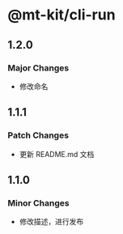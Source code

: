 # @mt-kit/cli-run

## 1.2.0

### Major Changes

- 修改命名

## 1.1.1

### Patch Changes

- 更新 README.md 文档

## 1.1.0

### Minor Changes

- 修改描述，进行发布
